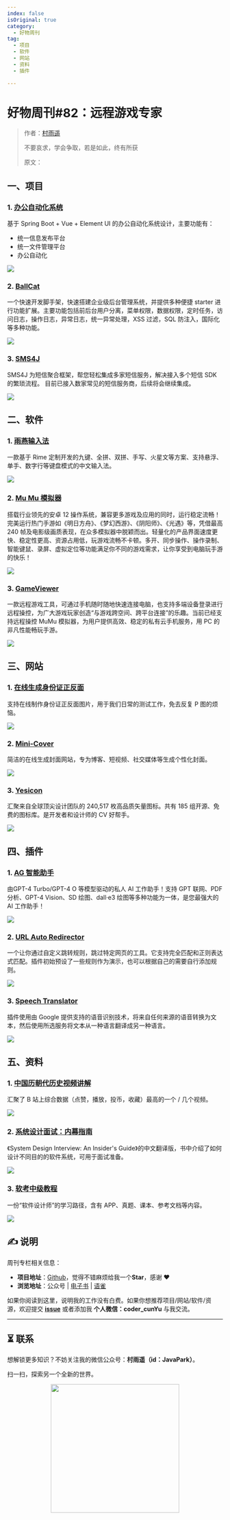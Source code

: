 ```yaml
---
index: false
isOriginal: true
category:
  - 好物周刊
tag:
  - 项目
  - 软件
  - 网站
  - 资料
  - 插件

---
```


# 好物周刊#82：远程游戏专家

> 作者：[村雨遥](https://github.com/cunyu1943)
> 
> 不要哀求，学会争取，若是如此，终有所获
> 
> 原文：



## 一、项目

### 1. [办公自动化系统](https://github.com/BerserkerHercules/OfficeAutomatic-System)

基于 Spring Boot + Vue + Element UI 的办公自动化系统设计，主要功能有：

- 统一信息发布平台
- 统一文件管理平台
- 办公自动化

![](assets/1109-1115/1731370017978-5630006a-3ee5-42f3-8597-93a5a9153c5a.webp)

### 2. [BallCat](https://github.com/ballcat-projects/ballcat)

一个快速开发脚手架，快速搭建企业级后台管理系统，并提供多种便捷 starter 进行功能扩展。主要功能包括前后台用户分离，菜单权限，数据权限，定时任务，访问日志，操作日志，异常日志，统一异常处理，XSS 过滤，SQL 防注入，国际化等多种功能。

![](assets/1109-1115/1731370216745-90870b3a-07eb-485f-adc8-6bd9d65ac07c.webp)

### 3. [SMS4J](https://gitee.com/dromara/SMS4J)

SMS4J 为短信聚合框架，帮您轻松集成多家短信服务，解决接入多个短信 SDK 的繁琐流程。 目前已接入数家常见的短信服务商，后续将会继续集成。

![](assets/1109-1115/1731457107657-d16085c5-4758-4c44-a0fb-21f19e00d0be.webp)

## 二、软件

### 1. [雨燕输入法](https://github.com/gurecn/YuyanIme)

一款基于 Rime 定制开发的九键、全拼、双拼、手写、火星文等方案、支持悬浮、单手、数字行等键盘模式的中文输入法。

![](assets/1109-1115/1730939118263-8a25b02a-0287-42d7-babe-eb0ce6ed1c9d.webp)

### 2. [Mu Mu 模拟器](https://mumu.163.com/)

搭载行业领先的安卓 12 操作系统，兼容更多游戏及应用的同时，运行稳定流畅！完美运行热门手游如《明日方舟》、《梦幻西游》、《阴阳师》、《光遇》等，凭借最高 240 帧及电影级画质表现，在众多模拟器中脱颖而出。轻量化的产品界面速度更快、稳定性更高、资源占用低，玩游戏流畅不卡顿。多开、同步操作、操作录制、智能键鼠、录屏、虚拟定位等功能满足你不同的游戏需求，让你享受到电脑玩手游的快乐！

![](assets/1109-1115/1731507529203-4f38324f-1d3d-4545-b362-d3b96621d207.webp)

### 3. [GameViewer](https://gv.163.com/)

一款远程游戏工具，可通过手机随时随地快速连接电脑，也支持多端设备登录进行远程操控，为广大游戏玩家创造“与游戏跨空间、跨平台连接”的乐趣。当前已经支持远程操控 MuMu 模拟器，为用户提供高效、稳定的私有云手机服务，用 PC 的非凡性能畅玩手游。

![](assets/1109-1115/1731507621365-b1162013-a358-48e5-b57d-9b20cfeef312.webp)

## 三、网站

### 1. [在线生成身份证正反面](https://www.socarchina.com/m/sfz/index.php)

支持在线制作身份证正反面图片，用于我们日常的测试工作，免去反复 P 图的烦恼。

![](assets/1109-1115/1730938365743-2d96be86-4454-456e-84be-09cc003a06fb.webp)

### 2. [Mini-Cover](https://github.com/JLinMr/Mini-Cover)

简洁的在线生成封面网站，专为博客、短视频、社交媒体等生成个性化封面。

![](assets/1109-1115/1730938547670-0b20cfcb-55c7-4e09-ad02-6dc6999be039.webp)

### 3. [Yesicon](https://yesicon.app)

汇聚来自全球顶尖设计团队的  240,517 枚高品质矢量图标。共有 185 组开源、免费的图标库。是开发者和设计师的 CV 好帮手。

![](assets/1109-1115/1730938762795-36dc836a-9c4c-4a71-9de7-d7643f4bed46.webp)

## 四、插件

### 1. [AG 智能助手](https://chromewebstore.google.com/detail/ag智能助手-gpt聊天，绘图，vision，联网/cpggpmmbmacgemcffkapmeadpnfnmkbm)

由GPT-4 Turbo/GPT-4 O 等模型驱动的私人 AI 工作助手！支持 GPT 联网、PDF 分析、GPT-4 Vision、SD 绘图、dall·e3 绘图等多种功能为一体，是您最强大的 AI 工作助手！

![](assets/1109-1115/1731456677013-0a7e08df-82a7-4f9d-88be-a1536b402683.webp)

### 2. [URL Auto Redirector](https://chromewebstore.google.com/detail/url-auto-redirector/mckfcfnegaimgcgepikhdnajpkkhdnkn)

一个让你通过自定义跳转规则，跳过特定网页的工具。它支持完全匹配和正则表达式匹配。插件初始预设了一些规则作为演示，也可以根据自己的需要自行添加规则。

![](assets/1109-1115/1731498881032-94618e5f-59d0-43df-ac66-9e843f0626f5.webp)

### 3. [Speech Translator](https://chromewebstore.google.com/detail/speech-translator/jodfjmaiakpnmeddgpeflpafebmlhppn)

插件使用由 Google 提供支持的语音识别技术，将来自任何来源的语音转换为文本，然后使用所选服务将文本从一种语言翻译成另一种语言。

![](assets/1109-1115/1731507321287-70580df2-0d65-487b-b54b-d1fafc5f6d63.webp)

## 五、资料

### 1. [中国历朝代历史视频讲解](https://github.com/liujuntao123/chines-history-video)

汇聚了 B 站上综合数据（点赞，播放，投币，收藏）最高的一个 / 几个视频。

![](assets/1109-1115/1731369929325-8db1054e-f1a2-4c87-8748-23c862a7b962.webp)

### 2. [系统设计面试：内幕指南](https://github.com/Admol/SystemDesign)

《System Design Interview: An Insider's Guide》的中文翻译版，书中介绍了如何设计不同目的的软件系统，可用于面试准备。

![](assets/1109-1115/1731457470773-a158e26e-0e66-488b-b7d6-fed06d819fcb.webp)

### 3. [软考中级教程](https://github.com/luckyzhz/Software-Designer)

一份“软件设计师”的学习路径，含有 APP、真题、课本、参考文档等内容。

![](assets/1109-1115/1731499169994-62c4fe13-d1a9-402a-abbd-bf4f85a7bca7.webp)

## ✍️ 说明

周刊专栏相关信息：

- **项目地址**：[Github](https://github.com/cunyu1943/weekly)，觉得不错麻烦给我一个**Star**，感谢 ❤️
- **浏览地址**：公众号 | [电子书](https://cunyu1943.github.io/weekly) | [语雀](https://yuque.com/cunyu1943/weekly)

如果你阅读到这里，说明我的工作没有白费。如果你想推荐项目/网站/软件/资源，欢迎提交 **[issue](https://github.com/cunyu1943/weekly/issues)** 或者添加我 **个人微信：coder_cunYu** 与我交流。

---

## ⏳ 联系

想解锁更多知识？不妨关注我的微信公众号：**村雨遥（id：JavaPark）**。

扫一扫，探索另一个全新的世界。

<center>
<img src="/contact/contact.png" width="300">
</center>


